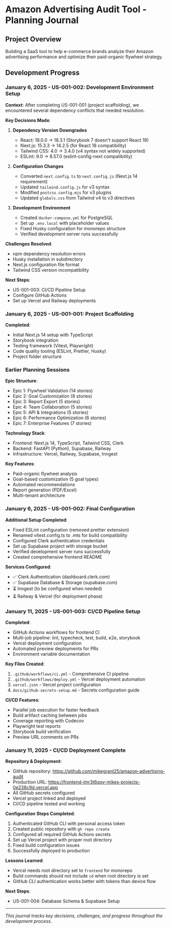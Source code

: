 # Amazon Advertising Audit Tool - Planning Journal

## Project Overview
Building a SaaS tool to help e-commerce brands analyze their Amazon advertising performance and optimize their paid-organic flywheel strategy.

## Development Progress

### January 6, 2025 - US-001-002: Development Environment Setup

**Context**: After completing US-001-001 (project scaffolding), we encountered several dependency conflicts that needed resolution.

**Key Decisions Made**:

1. **Dependency Version Downgrades**
   - React: 19.0.0 → 18.3.1 (Storybook 7 doesn't support React 19)
   - Next.js: 15.3.3 → 14.2.5 (for React 18 compatibility)
   - Tailwind CSS: 4.0 → 3.4.0 (v4 syntax not widely supported)
   - ESLint: 9.0 → 8.57.0 (eslint-config-next compatibility)

2. **Configuration Changes**
   - Converted `next.config.ts` to `next.config.js` (Next.js 14 requirement)
   - Updated `tailwind.config.js` for v3 syntax
   - Modified `postcss.config.mjs` for v3 plugins
   - Updated `globals.css` from Tailwind v4 to v3 directives

3. **Development Environment**
   - Created `docker-compose.yml` for PostgreSQL
   - Set up `.env.local` with placeholder values
   - Fixed Husky configuration for monorepo structure
   - Verified development server runs successfully

**Challenges Resolved**:
- npm dependency resolution errors
- Husky installation in subdirectory
- Next.js configuration file format
- Tailwind CSS version incompatibility

**Next Steps**:
- US-001-003: CI/CD Pipeline Setup
- Configure GitHub Actions
- Set up Vercel and Railway deployments

### January 6, 2025 - US-001-001: Project Scaffolding

**Completed**:
- Initial Next.js 14 setup with TypeScript
- Storybook integration
- Testing framework (Vitest, Playwright)
- Code quality tooling (ESLint, Prettier, Husky)
- Project folder structure

### Earlier Planning Sessions

**Epic Structure**:
- Epic 1: Flywheel Validation (14 stories)
- Epic 2: Goal Customization (8 stories)
- Epic 3: Report Export (5 stories)
- Epic 4: Team Collaboration (5 stories)
- Epic 5: API & Integrations (5 stories)
- Epic 6: Performance Optimization (6 stories)
- Epic 7: Enterprise Features (7 stories)

**Technology Stack**:
- Frontend: Next.js 14, TypeScript, Tailwind CSS, Clerk
- Backend: FastAPI (Python), Supabase, Railway
- Infrastructure: Vercel, Railway, Supabase, Inngest

**Key Features**:
- Paid-organic flywheel analysis
- Goal-based customization (5 goal types)
- Automated recommendations
- Report generation (PDF/Excel)
- Multi-tenant architecture

### January 6, 2025 - US-001-002: Final Configuration

**Additional Setup Completed**:
- Fixed ESLint configuration (removed prettier extension)
- Renamed vitest.config.ts to .mts for build compatibility
- Configured Clerk authentication credentials
- Set up Supabase project with storage bucket
- Verified development server runs successfully
- Created comprehensive frontend README

**Services Configured**:
- ✅ Clerk Authentication (dashboard.clerk.com)
- ✅ Supabase Database & Storage (supabase.com)
- ⏳ Inngest (to be configured when needed)
- ⏳ Railway & Vercel (for deployment phase)

### January 11, 2025 - US-001-003: CI/CD Pipeline Setup

**Completed**:
- GitHub Actions workflows for frontend CI
- Multi-job pipeline: lint, typecheck, test, build, e2e, storybook
- Vercel deployment configuration
- Automated preview deployments for PRs
- Environment variable documentation

**Key Files Created**:
1. `.github/workflows/ci.yml` - Comprehensive CI pipeline
2. `.github/workflows/deploy.yml` - Vercel deployment automation
3. `vercel.json` - Vercel project configuration
4. `docs/github-secrets-setup.md` - Secrets configuration guide

**CI/CD Features**:
- Parallel job execution for faster feedback
- Build artifact caching between jobs
- Coverage reporting with Codecov
- Playwright test reports
- Storybook build verification
- Preview URL comments on PRs

### January 11, 2025 - CI/CD Deployment Complete

**Repository & Deployment**:
- GitHub repository: https://github.com/mikegrant25/amazon-advertising-audit
- Production URL: https://frontend-jmr3t6qov-mikes-projects-0e238c9d.vercel.app
- All GitHub secrets configured
- Vercel project linked and deployed
- CI/CD pipeline tested and working

**Configuration Steps Completed**:
1. Authenticated GitHub CLI with personal access token
2. Created public repository with `gh repo create`
3. Configured all required GitHub Actions secrets
4. Set up Vercel project with proper root directory
5. Fixed build configuration issues
6. Successfully deployed to production

**Lessons Learned**:
- Vercel needs root directory set to `frontend` for monorepo
- Build commands should not include `cd` when root directory is set
- GitHub CLI authentication works better with tokens than device flow

**Next Steps**:
- US-001-004: Database Schema & Supabase Setup

---
*This journal tracks key decisions, challenges, and progress throughout the development process.*